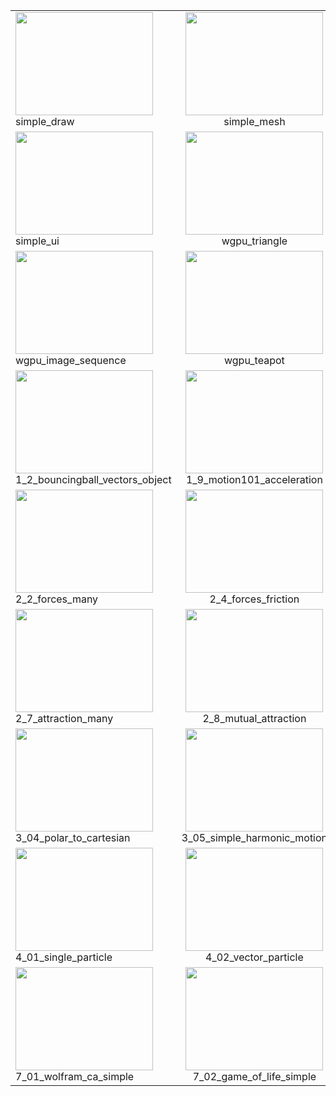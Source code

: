 |     |     |     |
| --- |:---:|:---:|
| [<img src="https://i.imgur.com/GP6zlSR.gif" width="220" Height="165">](https://github.com/nannou-org/nannou/blob/master/examples/simple_draw.rs) simple_draw| [<img src="https://i.imgur.com/ly3Uk3g.gif" width="220" Height="165">](https://github.com/nannou-org/nannou/blob/master/examples/simple_mesh.rs) simple_mesh | [<img src="https://i.imgur.com/lm4RI4N.gif" width="220" Height="165">](https://github.com/nannou-org/nannou/blob/master/examples/simple_polyline.rs) simple_polyline | [<img src="https://i.imgur.com/kPn91tW.gif" width="220" Height="165">](https://github.com/nannou-org/nannou/blob/master/examples/simple_polygon.rs) simple_polygon
| [<img src="https://i.imgur.com/gaiWHZX.gif" width="220" Height="165">](https://github.com/nannou-org/nannou/blob/master/examples/simple_ui.rs) simple_ui| [<img src="https://imgur.com/GU0cr1w.gif" width="220" Height="165">](https://github.com/manugildev/nannou/blob/master/examples/wgpu/wgpu_triangle/wgpu_triangle.rs) wgpu_triangle| [<img src="https://imgur.com/7MdNC7L.gif" width="220" Height="165">](https://github.com/nannou-org/nannou/blob/master/examples/wgpu/wgpu_image/wgpu_image.rs) wgpu_images| [<img src="https://imgur.com/VNaJQPT.gif" width="220" Height="165">](https://github.com/manugildev/nannou/blob/master/examples/wgpu/wgpu_compute_shader/wgpu_compute_shader.rs) wgpu_compute_shader
| [<img src="https://imgur.com/vUt1aFb.gif" width="220" Height="165">](https://github.com/manugildev/nannou/blob/master/examples/wgpu/wgpu_image_sequence/wgpu_image_sequence.rs) wgpu_image_sequence| [<img src="https://imgur.com/NFw36vk.gif" width="220" Height="165">](https://github.com/manugildev/nannou/blob/master/examples/wgpu/wgpu_teapot/wgpu_teapot.rs) wgpu_teapot | [<img src="https://i.imgur.com/4TtL8kP.gif" width="220" Height="165">](https://github.com/nannou-org/nannou/blob/master/examples/generative_design/color/p_1_0_01.rs) p_1_0_01 |[<img src="https://imgur.com/fnzIylM.gif" width="220" Height="165">](https://github.com/nannou-org/nannou/blob/master/examples/generative_design/color/p_1_2_3_02.rs) p_1_2_3_02
[<img src="https://imgur.com/pByxWWP.gif" width="220" Height="165">](https://github.com/nannou-org/nannou/blob/master/examples/nature_of_code/chp_01_vectors/1_2_bouncingball_vectors_object.rs) 1_2_bouncingball_vectors_object | [<img src="https://imgur.com/Gvari1e.gif" width="220" Height="165">](https://github.com/nannou-org/nannou/blob/master/examples/nature_of_code/chp_01_vectors/1_9_motion101_acceleration.rs) 1_9_motion101_acceleration | [<img src="https://imgur.com/DLxXfNp.gif" width="220" Height="165">](https://github.com/nannou-org/nannou/blob/master/examples/nature_of_code/chp_01_vectors/1_11_motion101_acceleration_array.rs) 1_11_motion101_acceleration_array | [<img src="https://imgur.com/HKNvhbv.gif" width="220" Height="165">](https://github.com/nannou-org/nannou/blob/master/examples/nature_of_code/chp_02_forces/2_1_forces.rs) 2_1_forces
| [<img src="https://imgur.com/IBfwRgm.gif" width="220" Height="165">](https://github.com/nannou-org/nannou/blob/master/examples/nature_of_code/chp_02_forces/2_2_forces_many.rs) 2_2_forces_many | [<img src="https://imgur.com/MtJYrZC.gif" width="220" Height="165">](https://github.com/nannou-org/nannou/blob/master/examples/nature_of_code/chp_02_forces/2_4_forces_friction.rs) 2_4_forces_friction | [<img src="https://imgur.com/qcvsgdO.gif" width="220" Height="165">](https://github.com/nannou-org/nannou/blob/master/examples/nature_of_code/chp_02_forces/2_5_fluid_resistance.rs) 2_5_fluid_resistance | [<img src="https://imgur.com/pfdEq7F.gif" width="220" Height="165">](https://github.com/nannou-org/nannou/blob/master/examples/nature_of_code/chp_02_forces/2_6_attraction.rs) 2_6_attraction
| [<img src="https://imgur.com/MIsYEOQ.gif" width="220" Height="165">](https://github.com/nannou-org/nannou/blob/master/examples/nature_of_code/chp_02_forces/2_7_attraction_many.rs) 2_7_attraction_many | [<img src="https://imgur.com/EQzoWuo.gif" width="220" Height="165">](https://github.com/nannou-org/nannou/blob/master/examples/nature_of_code/chp_02_forces/2_8_mutual_attraction.rs) 2_8_mutual_attraction | [<img src="https://imgur.com/DPtlAbL.gif" width="220" Height="165">](https://github.com/nannou-org/nannou/blob/master/examples/nature_of_code/chp_02_forces/2_10_exercise_attract_repel.rs) 2_10_exercise_attract_repel | [<img src="https://imgur.com/il1FVb8.gif" width="220" Height="165">](https://github.com/nannou-org/nannou/blob/master/examples/nature_of_code/chp_02_forces/2_forces_many_mutual_boundaries.rs) 2_forces_many_mutual_boundaries
| [<img src="https://imgur.com/j2a4vTh.gif" width="220" Height="165">](https://github.com/nannou-org/nannou/blob/master/examples/nature_of_code/chp_03_oscillation/3_04_polar_to_cartesian.rs) 3_04_polar_to_cartesian | [<img src="https://imgur.com/TfPYqoH.gif" width="220" Height="165">](https://github.com/nannou-org/nannou/blob/master/examples/nature_of_code/chp_03_oscillation/3_05_simple_harmonic_motion.rs) 3_05_simple_harmonic_motion | [<img src="https://imgur.com/xFLYD4h.gif" width="220" Height="165">](https://github.com/nannou-org/nannou/blob/master/examples/nature_of_code/chp_03_oscillation/3_07_oscillating_objects.rs) 3_07_oscillating_objects | [<img src="https://imgur.com/og6AWYz.gif" width="220" Height="165">](https://github.com/nannou-org/nannou/blob/master/examples/nature_of_code/chp_03_oscillation/3_09_wave_b.rs) 3_09_wave_b
| [<img src="https://imgur.com/pVaq983.gif" width="220" Height="165">](https://github.com/nannou-org/nannou/blob/master/examples/nature_of_code/chp_04_systems/4_01_single_particle.rs) 4_01_single_particle | [<img src="https://imgur.com/CHGw0sa.gif" width="220" Height="165">](https://github.com/nannou-org/nannou/blob/master/examples/nature_of_code/chp_04_systems/4_02_vector_particle.rs) 4_02_vector_particle | [<img src="https://imgur.com/vB6bv2G.gif" width="220" Height="165">](https://github.com/nannou-org/nannou/blob/master/examples/nature_of_code/chp_04_systems/4_03_particle_system_type.rs) 4_03_particle_system_type | [<img src="https://imgur.com/GK73viZ.gif" width="220" Height="165">](https://github.com/nannou-org/nannou/blob/master/examples/nature_of_code/chp_07_cellular_automata/7_01_wolfram_ca_figures.rs) 7_01_wolfram_ca_figures
| [<img src="https://imgur.com/6UB2TQh.gif" width="220" Height="165">](https://github.com/nannou-org/nannou/blob/master/examples/nature_of_code/chp_07_cellular_automata/7_01_wolfram_ca_simple.rs) 7_01_wolfram_ca_simple | [<img src="https://imgur.com/wRAUf1U.gif" width="220" Height="165">](https://github.com/nannou-org/nannou/blob/master/examples/nature_of_code/chp_07_cellular_automata/7_02_game_of_life_simple.rs) 7_02_game_of_life_simple | [<img src="https://imgur.com/bGwrhaC.gif" width="220" Height="165">](https://github.com/nannou-org/nannou/blob/master/examples/nature_of_code/chp_07_cellular_automata/7_03_game_of_life_oop.rs) 7_03_game_of_life_oop | |
